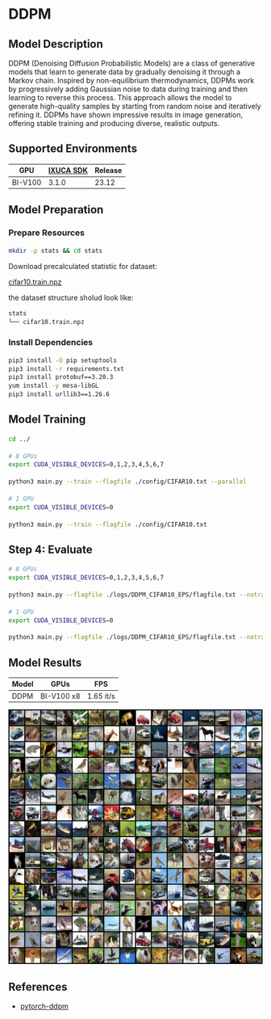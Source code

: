 # DDPM

## Model Description

DDPM (Denoising Diffusion Probabilistic Models) are a class of generative models that learn to generate data by
gradually denoising it through a Markov chain. Inspired by non-equilibrium thermodynamics, DDPMs work by progressively
adding Gaussian noise to data during training and then learning to reverse this process. This approach allows the model
to generate high-quality samples by starting from random noise and iteratively refining it. DDPMs have shown impressive
results in image generation, offering stable training and producing diverse, realistic outputs.

## Supported Environments

| GPU    | [IXUCA SDK](https://gitee.com/deep-spark/deepspark#%E5%A4%A9%E6%95%B0%E6%99%BA%E7%AE%97%E8%BD%AF%E4%BB%B6%E6%A0%88-ixuca) | Release |
|--------|-----------|---------|
| BI-V100 | 3.1.0     |  23.12  |

## Model Preparation

### Prepare Resources

```sh
mkdir -p stats && cd stats
```

Download precalculated statistic for dataset:

[cifar10.train.npz](https://drive.google.com/drive/folders/1UBdzl6GtNMwNQ5U-4ESlIer43tNjiGJC)

the dataset structure sholud look like:

```sh
stats
└── cifar10.train.npz
```

### Install Dependencies

```sh
pip3 install -U pip setuptools
pip3 install -r requirements.txt
pip3 install protobuf==3.20.3
yum install -y mesa-libGL 
pip3 install urllib3==1.26.6
```

## Model Training

```sh
cd ../

# 8 GPUs
export CUDA_VISIBLE_DEVICES=0,1,2,3,4,5,6,7

python3 main.py --train --flagfile ./config/CIFAR10.txt --parallel

# 1 GPU
export CUDA_VISIBLE_DEVICES=0

python3 main.py --train --flagfile ./config/CIFAR10.txt
```

## Step 4: Evaluate

```sh
# 8 GPUs
export CUDA_VISIBLE_DEVICES=0,1,2,3,4,5,6,7

python3 main.py --flagfile ./logs/DDPM_CIFAR10_EPS/flagfile.txt --notrain --eval --parallel

# 1 GPU
export CUDA_VISIBLE_DEVICES=0

python3 main.py --flagfile ./logs/DDPM_CIFAR10_EPS/flagfile.txt --notrain --eval
```

## Model Results

| Model | GPUs       | FPS       |
|-------|------------|-----------|
| DDPM  | BI-V100 x8 | 1.65 it/s |

![image](images/cifar10_samples.png)

## References

- [pytorch-ddpm](https://github.com/w86763777/pytorch-ddpm/tree/master)
